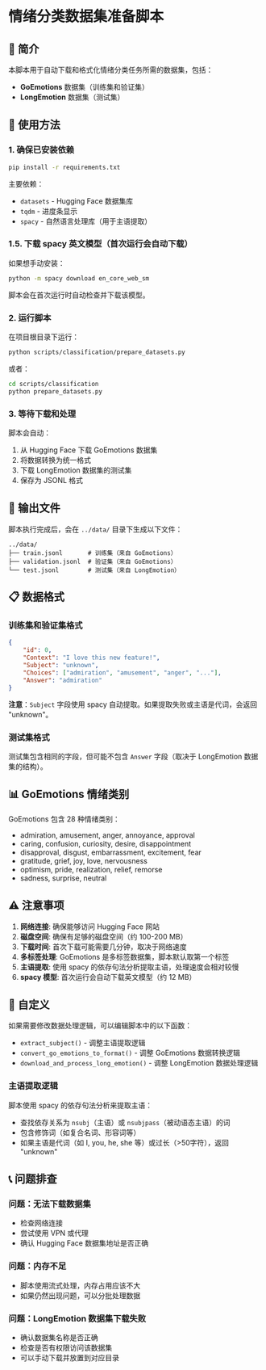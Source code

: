 # 情绪分类数据集准备脚本

## 📖 简介

本脚本用于自动下载和格式化情绪分类任务所需的数据集，包括：
- **GoEmotions** 数据集（训练集和验证集）
- **LongEmotion** 数据集（测试集）

## 🚀 使用方法

### 1. 确保已安装依赖

```bash
pip install -r requirements.txt
```

主要依赖：
- `datasets` - Hugging Face 数据集库
- `tqdm` - 进度条显示
- `spacy` - 自然语言处理库（用于主语提取）

### 1.5. 下载 spacy 英文模型（首次运行会自动下载）

如果想手动安装：
```bash
python -m spacy download en_core_web_sm
```

脚本会在首次运行时自动检查并下载该模型。

### 2. 运行脚本

在项目根目录下运行：

```bash
python scripts/classification/prepare_datasets.py
```

或者：

```bash
cd scripts/classification
python prepare_datasets.py
```

### 3. 等待下载和处理

脚本会自动：
1. 从 Hugging Face 下载 GoEmotions 数据集
2. 将数据转换为统一格式
3. 下载 LongEmotion 数据集的测试集
4. 保存为 JSONL 格式

## 📂 输出文件

脚本执行完成后，会在 `../data/` 目录下生成以下文件：

```
../data/
├── train.jsonl       # 训练集（来自 GoEmotions）
├── validation.jsonl  # 验证集（来自 GoEmotions）
└── test.jsonl        # 测试集（来自 LongEmotion）
```

## 📋 数据格式

### 训练集和验证集格式

```json
{
    "id": 0,
    "Context": "I love this new feature!",
    "Subject": "unknown",
    "Choices": ["admiration", "amusement", "anger", "..."],
    "Answer": "admiration"
}
```

**注意**：`Subject` 字段使用 spacy 自动提取。如果提取失败或主语是代词，会返回 "unknown"。

### 测试集格式

测试集包含相同的字段，但可能不包含 `Answer` 字段（取决于 LongEmotion 数据集的结构）。

## 📊 GoEmotions 情绪类别

GoEmotions 包含 28 种情绪类别：
- admiration, amusement, anger, annoyance, approval
- caring, confusion, curiosity, desire, disappointment
- disapproval, disgust, embarrassment, excitement, fear
- gratitude, grief, joy, love, nervousness
- optimism, pride, realization, relief, remorse
- sadness, surprise, neutral

## ⚠️ 注意事项

1. **网络连接**: 确保能够访问 Hugging Face 网站
2. **磁盘空间**: 确保有足够的磁盘空间（约 100-200 MB）
3. **下载时间**: 首次下载可能需要几分钟，取决于网络速度
4. **多标签处理**: GoEmotions 是多标签数据集，脚本默认取第一个标签
5. **主语提取**: 使用 spacy 的依存句法分析提取主语，处理速度会相对较慢
6. **spacy 模型**: 首次运行会自动下载英文模型（约 12 MB）

## 🔧 自定义

如果需要修改数据处理逻辑，可以编辑脚本中的以下函数：
- `extract_subject()` - 调整主语提取逻辑
- `convert_go_emotions_to_format()` - 调整 GoEmotions 数据转换逻辑
- `download_and_process_long_emotion()` - 调整 LongEmotion 数据处理逻辑

### 主语提取逻辑

脚本使用 spacy 的依存句法分析来提取主语：
- 查找依存关系为 `nsubj`（主语）或 `nsubjpass`（被动语态主语）的词
- 包含修饰词（如复合名词、形容词等）
- 如果主语是代词（如 I, you, he, she 等）或过长（>50字符），返回 "unknown"

## 📞 问题排查

### 问题：无法下载数据集
- 检查网络连接
- 尝试使用 VPN 或代理
- 确认 Hugging Face 数据集地址是否正确

### 问题：内存不足
- 脚本使用流式处理，内存占用应该不大
- 如果仍然出现问题，可以分批处理数据

### 问题：LongEmotion 数据集下载失败
- 确认数据集名称是否正确
- 检查是否有权限访问该数据集
- 可以手动下载并放置到对应目录

